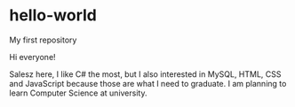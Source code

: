 # hello-world
My first repository

Hi everyone!

Salesz here, I like C# the most, but I also interested in MySQL, HTML, CSS and JavaScript because those are what I need to graduate.
I am planning to learn Computer Science at university.
